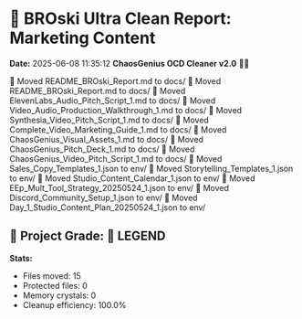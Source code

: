 # 🧹 BROski Ultra Clean Report: Marketing Content
**Date:** 2025-06-08 11:35:12
**ChaosGenius OCD Cleaner v2.0** 🧠💜

📁 Moved README_BROski_Report.md to docs/
📁 Moved README_BROski_Report.md to docs/
📁 Moved ElevenLabs_Audio_Pitch_Script_1.md to docs/
📁 Moved Video_Audio_Production_Walkthrough_1.md to docs/
📁 Moved Synthesia_Video_Pitch_Script_1.md to docs/
📁 Moved Complete_Video_Marketing_Guide_1.md to docs/
📁 Moved ChaosGenius_Visual_Assets_1.md to docs/
📁 Moved ChaosGenius_Pitch_Deck_1.md to docs/
📁 Moved ChaosGenius_Video_Pitch_Script_1.md to docs/
📁 Moved Sales_Copy_Templates_1.json to env/
📁 Moved Storytelling_Templates_1.json to env/
📁 Moved Studio_Content_Calendar_1.json to env/
📁 Moved EEp_Mult_Tool_Strategy_20250524_1.json to env/
📁 Moved Discord_Community_Setup_1.json to env/
📁 Moved Day_1_Studio_Content_Plan_20250524_1.json to env/

## 🧠 Project Grade: 💯 LEGEND
**Stats:**
- Files moved: 15
- Protected files: 0
- Memory crystals: 0
- Cleanup efficiency: 100.0%